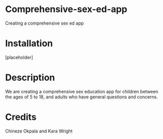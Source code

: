 # Comprehensive-sex-ed-app
Creating a comprehensive sex ed app 

# Installation
[placeholder]

# Description
We are creating a comprehensive sex education app for children between the ages of 5 to 18, and adults who have general questions and concerns.

# Credits
Chineze Okpala and Kara Wright